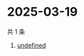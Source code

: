 # 2025-03-19

共 1 条

<!-- BEGIN -->
<!-- 最后更新时间 Wed Mar 19 2025 10:02:24 GMT+0800 (China Standard Time) -->

1. [undefined](https://www.zhihu.com/search?q=undefined)

<!-- END -->
